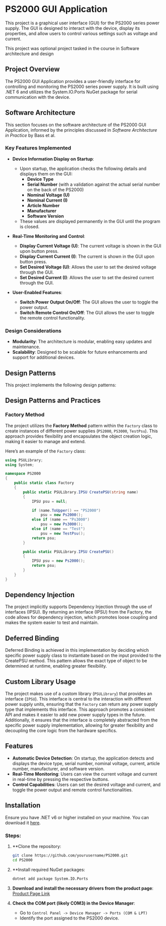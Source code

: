 # PS2000 GUI Application

This project is a graphical user interface (GUI) for the PS2000 series power supply. The GUI is designed to interact with the device, display its properties, and allow users to control various settings such as voltage and current. 

This project was optional project tasked in the course in Software architecture and design


## Project Overview

The PS2000 GUI Application provides a user-friendly interface for controlling and monitoring the PS2000 series power supply. It is built using .NET 6 and utilizes the System.IO.Ports NuGet package for serial communication with the device.

## Software Architecture

This section focuses on the software architecture of the PS2000 GUI Application, informed by the principles discussed in *Software Architecture in Practice* by Bass et al. 
### Key Features Implemented

- **Device Information Display on Startup**: 
  - Upon startup, the application checks the following details and displays them on the GUI:
    - **Device Type**
    - **Serial Number** (with a validation against the actual serial number on the back of the PS2000)
    - **Nominal Voltage (U)**
    - **Nominal Current (I)**
    - **Article Number**
    - **Manufacturer**
    - **Software Version**
  - These values are displayed permanently in the GUI until the program is closed.

- **Real-Time Monitoring and Control**:
  - **Display Current Voltage (U)**: The current voltage is shown in the GUI upon button press.
  - **Display Current Current (I)**: The current is shown in the GUI upon button press.
  - **Set Desired Voltage (U)**: Allows the user to set the desired voltage through the GUI.
  - **Set Desired Current (I)**: Allows the user to set the desired current through the GUI.

- **User-Enabled Features**:
  - **Switch Power Output On/Off**: The GUI allows the user to toggle the power output.
  - **Switch Remote Control On/Off**: The GUI allows the user to toggle the remote control functionality.


### Design Considerations

- **Modularity**: The architecture is modular, enabling easy updates and maintenance.
- **Scalability**: Designed to be scalable for future enhancements and support for additional devices.

## Design Patterns

This project implements the following design patterns:

## Design Patterns and Practices

### Factory Method

The project utilizes the **Factory Method** pattern within the `Factory` class to create instances of different power supplies (`PS2000`, `PS3000`, `TestPsu`). This approach provides flexibility and encapsulates the object creation logic, making it easier to manage and extend.

Here’s an example of the `Factory` class:

```csharp
using PSULibrary;
using System;

namespace PS2000
{
    public static class Factory
    {
        public static PSULibrary.IPSU CreatePSU(string name)
        {
            IPSU psu = null;

            if (name.ToUpper() == "PS2000")
                psu = new Ps2000();
            else if (name == "Ps3000")
                psu = new Ps3000();
            else if (name == "Test")
                psu = new TestPsu();
            return psu;
        }

        public static PSULibrary.IPSU CreatePSU()
        {
            IPSU psu = new Ps2000();
            return psu;
        }
    }
}
```

## Dependency Injection
The project implicitly supports Dependency Injection through the use of interfaces (IPSU). By returning an interface (IPSU) from the Factory, the code allows for dependency injection, which promotes loose coupling and makes the system easier to test and maintain.

## Deferred Binding
Deferred Binding is achieved in this implementation by deciding which specific power supply class to instantiate based on the input provided to the CreatePSU method. This pattern allows the exact type of object to be determined at runtime, enabling greater flexibility.

## Custom Library Usage
The project makes use of a custom library (`PSULibrary`) that provides an interface (`IPSU`). This interface is central to the interaction with different power supply units, ensuring that the `Factory` can return any power supply type that implements this interface. This approach promotes a consistent API and makes it easier to add new power supply types in the future. Additionally, it ensures that the interface is completely abstracted from the specific power supply implementation, allowing for greater flexibility and decoupling the core logic from the hardware specifics.



## Features

- **Automatic Device Detection**: On startup, the application detects and displays the device type, serial number, nominal voltage, current, article number, manufacturer, and software version.
- **Real-Time Monitoring**: Users can view the current voltage and current in real-time by pressing the respective buttons.
- **Control Capabilities**: Users can set the desired voltage and current, and toggle the power output and remote control functionalities.

## Installation

Ensure you have .NET v6 or higher installed on your machine. You can download it [here](https://dotnet.microsoft.com/en-us/download/dotnet/6.0).

### Steps:

1. **Clone the repository:
   ```bash
   git clone https://github.com/yourusername/PS2000.git
   cd PS2000
   
2. **Install required NuGet packages:
   ```bash
   dotnet add package System.IO.Ports
   
3. **Download and install the necessary drivers from the product page**:  
   [Product Page Link](https://elektroautomatik.com/shop/en/products/programmable-dc-laboratory-power-supplies/dc-laboratory-power-supplies/series-ps-2000b-br-100-up-to-332-w/728/power-supply-0...84v/0...3a/100w?c=623)

4. **Check the COM port (likely COM3) in the Device Manager**:  
   - Go to `Control Panel -> Device Manager -> Ports (COM & LPT)`  
   - Identify the port assigned to the PS2000 device.
